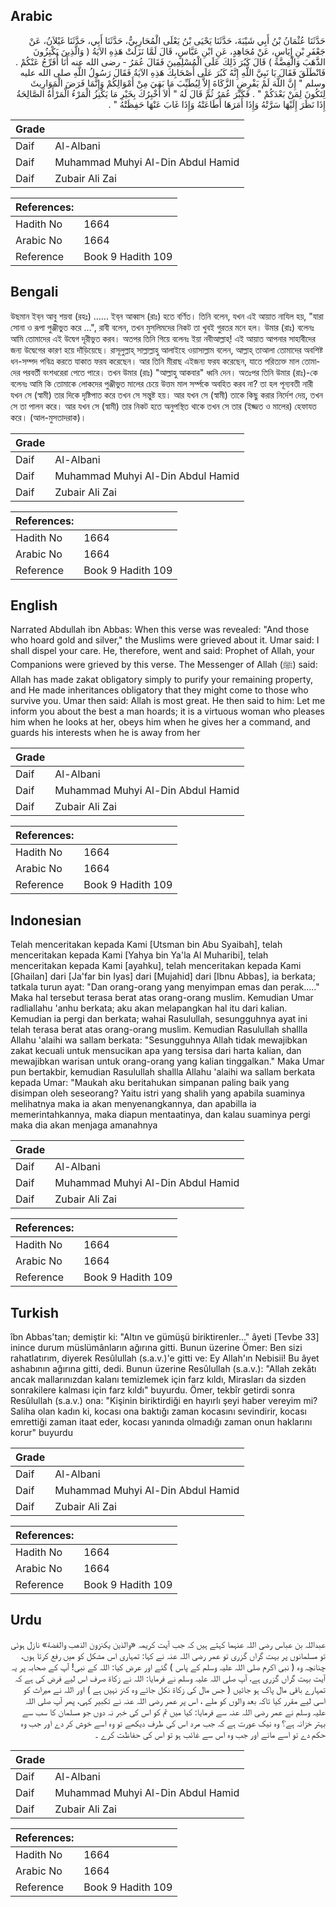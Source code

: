 ## Arabic


<div dir="rtl" lang="ar" style={{fontSize:'larger',backgroundColor:'#f8f9fa',padding:20}}>
حَدَّثَنَا عُثْمَانُ بْنُ أَبِي شَيْبَةَ، حَدَّثَنَا يَحْيَى بْنُ يَعْلَى الْمُحَارِبِيُّ، حَدَّثَنَا أَبِي، حَدَّثَنَا غَيْلاَنُ، عَنْ جَعْفَرِ بْنِ إِيَاسٍ، عَنْ مُجَاهِدٍ، عَنِ ابْنِ عَبَّاسٍ، قَالَ لَمَّا نَزَلَتْ هَذِهِ الآيَةُ ‏(‏ وَالَّذِينَ يَكْنِزُونَ الذَّهَبَ وَالْفِضَّةَ ‏)‏ قَالَ كَبُرَ ذَلِكَ عَلَى الْمُسْلِمِينَ فَقَالَ عُمَرُ - رضى الله عنه أَنَا أُفَرِّجُ عَنْكُمْ ‏.‏ فَانْطَلَقَ فَقَالَ يَا نَبِيَّ اللَّهِ إِنَّهُ كَبُرَ عَلَى أَصْحَابِكَ هَذِهِ الآيَةُ فَقَالَ رَسُولُ اللَّهِ صلى الله عليه وسلم ‏"‏ إِنَّ اللَّهَ لَمْ يَفْرِضِ الزَّكَاةَ إِلاَّ لِيُطَيِّبَ مَا بَقِيَ مِنْ أَمْوَالِكُمْ وَإِنَّمَا فَرَضَ الْمَوَارِيثَ لِتَكُونَ لِمَنْ بَعْدَكُمْ ‏"‏ ‏.‏ فَكَبَّرَ عُمَرُ ثُمَّ قَالَ لَهُ ‏"‏ أَلاَ أُخْبِرُكَ بِخَيْرِ مَا يَكْنِزُ الْمَرْءُ الْمَرْأَةُ الصَّالِحَةُ إِذَا نَظَرَ إِلَيْهَا سَرَّتْهُ وَإِذَا أَمَرَهَا أَطَاعَتْهُ وَإِذَا غَابَ عَنْهَا حَفِظَتْهُ ‏"‏ ‏.‏
</div>
<div style={{backgroundColor:'#f8f9fa',padding:20, marginBottom: 10}}><table> <thead> <tr> <th>Grade</th> <th></th> </tr> </thead> <tbody> <tr><td>Daif</td><td>Al-Albani</td></tr><tr><td>Daif</td><td>Muhammad Muhyi Al-Din Abdul Hamid</td></tr><tr><td>Daif</td><td>Zubair Ali Zai</td></tr></tbody></table><table> <thead> <tr> <th>References:</th> <th></th> </tr> </thead> <tbody><tr><td>Hadith No</td><td>1664</td></tr><tr><td>Arabic No</td><td>1664</td></tr><tr><td>Reference</td><td>Book 9 Hadith 109</td></tr></tbody></table></div>

## Bengali


<div dir="ltr" lang="bn" style={{fontSize:'larger',backgroundColor:'#f8f9fa',padding:20}}>
উছমান ইব্‌ন আবু শয়বা (রহঃ) ...... ইব্‌ন আব্বাস (রাঃ) হতে বর্ণিত। তিনি বলেন, যখন এই আয়াত নাযিল হয়, "যারা সোনা ও রূপা পুঞ্জীভুত করে ...", রাবী বলেন, তখন মুসলিমদের নিকট তা খুবই গুরতর মনে হল। উমার (রাঃ) বলেনঃ আমি তোমাদের এই উদ্বেগ দূরীভুত করব। অতপর তিনি গিয়ে বলেনঃ ইয়া নবীআল্লাহ্‌! এই আয়াত আপনার সাহাবীদের জন্য উদ্বেগের কারণ হয়ে দাঁড়িয়েছে। রাসূলুল্লাহ্‌ সাল্লাল্লাহু আলাইহে ওয়াসাল্লাম বলেন, আল্লাহ্‌ তাআলা তোমাদের অবশিষ্ট ধন-সম্পদ পবিত্র করতে যাকাত ফরয করেছেন। আর তিনি মীরাছ এইজন্য ফরয করেছেন, যাতে পরিত্যক্ত মাল তোমাদের পরবর্তী বংশধরেরা পেতে পারে। তখন উমার (রাঃ) "আল্লাহু আকবার" ধ্বনি দেন। অতঃপর তিনি উমার (রাঃ)-কে বলেনঃ আমি কি তোমাকে লোকদের পুঞ্জীভুত মালের চেয়ে উত্তম মাল সর্ম্পকে অবহিত করব না? তা হল পূন্যবতী নারী যখন সে (স্বামী) তার দিকে দৃষ্টিপাত করে তখন সে সন্তুষ্ট হয়। আর যখন সে (স্বামী) তাকে কিছু করার নির্দেশ দেয়, তখন সে তা পালন করে। আর যখন সে (স্বামী) তার নিকট হতে অনুপস্থিত থাকে তখন সে তার (ইজ্জত ও মালের) হেফাযত করে। (আল-মুসতাদরাক)।
</div>
<div style={{backgroundColor:'#f8f9fa',padding:20, marginBottom: 10}}><table> <thead> <tr> <th>Grade</th> <th></th> </tr> </thead> <tbody> <tr><td>Daif</td><td>Al-Albani</td></tr><tr><td>Daif</td><td>Muhammad Muhyi Al-Din Abdul Hamid</td></tr><tr><td>Daif</td><td>Zubair Ali Zai</td></tr></tbody></table><table> <thead> <tr> <th>References:</th> <th></th> </tr> </thead> <tbody><tr><td>Hadith No</td><td>1664</td></tr><tr><td>Arabic No</td><td>1664</td></tr><tr><td>Reference</td><td>Book 9 Hadith 109</td></tr></tbody></table></div>

## English


<div dir="ltr" lang="en" style={{fontSize:'larger',backgroundColor:'#f8f9fa',padding:20}}>
Narrated Abdullah ibn Abbas: When this verse was revealed: "And those who hoard gold and silver," the Muslims were grieved about it. Umar said: I shall dispel your care. He, therefore, went and said: Prophet of Allah, your Companions were grieved by this verse. The Messenger of Allah (ﷺ) said: Allah has made zakat obligatory simply to purify your remaining property, and He made inheritances obligatory that they might come to those who survive you. Umar then said: Allah is most great. He then said to him: Let me inform you about the best a man hoards; it is a virtuous woman who pleases him when he looks at her, obeys him when he gives her a command, and guards his interests when he is away from her
</div>
<div style={{backgroundColor:'#f8f9fa',padding:20, marginBottom: 10}}><table> <thead> <tr> <th>Grade</th> <th></th> </tr> </thead> <tbody> <tr><td>Daif</td><td>Al-Albani</td></tr><tr><td>Daif</td><td>Muhammad Muhyi Al-Din Abdul Hamid</td></tr><tr><td>Daif</td><td>Zubair Ali Zai</td></tr></tbody></table><table> <thead> <tr> <th>References:</th> <th></th> </tr> </thead> <tbody><tr><td>Hadith No</td><td>1664</td></tr><tr><td>Arabic No</td><td>1664</td></tr><tr><td>Reference</td><td>Book 9 Hadith 109</td></tr></tbody></table></div>

## Indonesian


<div dir="ltr" lang="id" style={{fontSize:'larger',backgroundColor:'#f8f9fa',padding:20}}>
Telah menceritakan kepada Kami [Utsman bin Abu Syaibah], telah menceritakan kepada Kami [Yahya bin Ya'la Al Muharibi], telah menceritakan kepada Kami [ayahku], telah menceritakan kepada Kami [Ghailan] dari [Ja'far bin Iyas] dari [Mujahid] dari [Ibnu Abbas], ia berkata; tatkala turun ayat: "Dan orang-orang yang menyimpan emas dan perak….." Maka hal tersebut terasa berat atas orang-orang muslim. Kemudian Umar radliallahu 'anhu berkata; aku akan melapangkan hal itu dari kalian. Kemudian ia pergi dan berkata; wahai Rasulullah, sesungguhnya ayat ini telah terasa berat atas orang-orang muslim. Kemudian Rasulullah shallla Allahu 'alaihi wa sallam berkata: "Sesungguhnya Allah tidak mewajibkan zakat kecuali untuk mensucikan apa yang tersisa dari harta kalian, dan mewajibkan warisan untuk orang-orang yang kalian tinggalkan." Maka Umar pun bertakbir, kemudian Rasulullah shallla Allahu 'alaihi wa sallam berkata kepada Umar: "Maukah aku beritahukan simpanan paling baik yang disimpan oleh seseorang? Yaitu istri yang shalih yang apabila suaminya melihatnya maka ia akan menyenangkannya, dan apabilla ia memerintahkannya, maka diapun mentaatinya, dan kalau suaminya pergi maka dia akan menjaga amanahnya
</div>
<div style={{backgroundColor:'#f8f9fa',padding:20, marginBottom: 10}}><table> <thead> <tr> <th>Grade</th> <th></th> </tr> </thead> <tbody> <tr><td>Daif</td><td>Al-Albani</td></tr><tr><td>Daif</td><td>Muhammad Muhyi Al-Din Abdul Hamid</td></tr><tr><td>Daif</td><td>Zubair Ali Zai</td></tr></tbody></table><table> <thead> <tr> <th>References:</th> <th></th> </tr> </thead> <tbody><tr><td>Hadith No</td><td>1664</td></tr><tr><td>Arabic No</td><td>1664</td></tr><tr><td>Reference</td><td>Book 9 Hadith 109</td></tr></tbody></table></div>

## Turkish


<div dir="ltr" lang="tr" style={{fontSize:'larger',backgroundColor:'#f8f9fa',padding:20}}>
îbn Abbas'tan; demiştir ki: "Altın ve gümüşü biriktirenler..." âyeti [Tevbe 33] inince durum müslümânların ağırına gitti. Bunun üzerine Ömer: Ben sizi rahatlatırım, diyerek Resûlullah (s.a.v.)'e gitti ve: Ey Allah'ın Nebisii! Bu âyet ashabının ağırına gitti, dedi. Bunun üzerine Resûlullah (s.a.v.): "Allah zekâtı ancak mallarınızdan kalanı temizlemek için farz kıldı, Mirasları da sizden sonrakilere kalması için farz kıldı" buyurdu. Ömer, tekbîr getirdi sonra Resûlullah (s.a.v.) ona: "Kişinin biriktirdiği en hayırlı şeyi haber vereyim mi? Saliha olan kadın ki, kocası ona baktığı zaman kocasını sevindirir, kocası emrettiği zaman itaat eder, kocası yanında olmadığı zaman onun haklarını korur" buyurdu
</div>
<div style={{backgroundColor:'#f8f9fa',padding:20, marginBottom: 10}}><table> <thead> <tr> <th>Grade</th> <th></th> </tr> </thead> <tbody> <tr><td>Daif</td><td>Al-Albani</td></tr><tr><td>Daif</td><td>Muhammad Muhyi Al-Din Abdul Hamid</td></tr><tr><td>Daif</td><td>Zubair Ali Zai</td></tr></tbody></table><table> <thead> <tr> <th>References:</th> <th></th> </tr> </thead> <tbody><tr><td>Hadith No</td><td>1664</td></tr><tr><td>Arabic No</td><td>1664</td></tr><tr><td>Reference</td><td>Book 9 Hadith 109</td></tr></tbody></table></div>

## Urdu


<div dir="rtl" lang="ur" style={{fontSize:'larger',backgroundColor:'#f8f9fa',padding:20}}>
عبداللہ بن عباس رضی اللہ عنہما کہتے ہیں کہ جب آیت کریمہ «والذين يكنزون الذهب والفضة» نازل ہوئی تو مسلمانوں پر بہت گراں گزری تو عمر رضی اللہ عنہ نے کہا: تمہاری اس مشکل کو میں رفع کرتا ہوں، چنانچہ وہ ( نبی اکرم صلی اللہ علیہ وسلم کے پاس ) گئے اور عرض کیا: اللہ کے نبی! آپ کے صحابہ پر یہ آیت بہت گراں گزری ہے، آپ صلی اللہ علیہ وسلم نے فرمایا: اللہ نے زکاۃ صرف اس لیے فرض کی ہے کہ تمہارے باقی مال پاک ہو جائیں ( جس مال کی زکاۃ نکل جائے وہ کنز نہیں ہے ) اور اللہ نے میراث کو اسی لیے مقرر کیا تاکہ بعد والوں کو ملے ، اس پر عمر رضی اللہ عنہ نے تکبیر کہی، پھر آپ صلی اللہ علیہ وسلم نے عمر رضی اللہ عنہ سے فرمایا: کیا میں تم کو اس کی خبر نہ دوں جو مسلمان کا سب سے بہتر خزانہ ہے؟ وہ نیک عورت ہے کہ جب مرد اس کی طرف دیکھے تو وہ اسے خوش کر دے اور جب وہ حکم دے تو اسے مانے اور جب وہ اس سے غائب ہو تو اس کی حفاظت کرے ۔
</div>
<div style={{backgroundColor:'#f8f9fa',padding:20, marginBottom: 10}}><table> <thead> <tr> <th>Grade</th> <th></th> </tr> </thead> <tbody> <tr><td>Daif</td><td>Al-Albani</td></tr><tr><td>Daif</td><td>Muhammad Muhyi Al-Din Abdul Hamid</td></tr><tr><td>Daif</td><td>Zubair Ali Zai</td></tr></tbody></table><table> <thead> <tr> <th>References:</th> <th></th> </tr> </thead> <tbody><tr><td>Hadith No</td><td>1664</td></tr><tr><td>Arabic No</td><td>1664</td></tr><tr><td>Reference</td><td>Book 9 Hadith 109</td></tr></tbody></table></div>